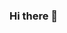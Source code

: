 ### Hi there 👋

<!--
**planetariacheirosinha/planetariacheirosinha** is a ✨ _special_ ✨ repository because its `README.md` (this file) appears on your GitHub profile.

Here are some ideas to get you started:
sou aluna
sou chata 
sou linda 
gosto de fazer bolo 
gosto de dançar
gosto de irritar minha amiga 
gosto de escutar musica
gosto de cachorro
gosto de gato 
gosto de irritar meu amigo
gosto de comer 
vou tirar minha carta de motorista
gosto de sair 
